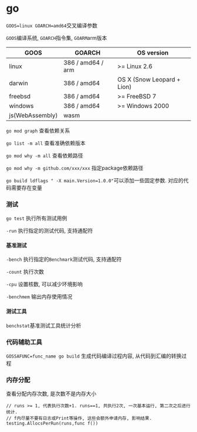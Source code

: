 # go

`GOOS=linux GOARCH=amd64`交叉编译参数

`GOOS`编译系统, `GOARCH`指令集, `GOARM`arm版本

GOOS | GOARCH  |  OS version
--- | --- | ---
linux | 386 / amd64 / arm  | >= Linux 2.6
darwin | 386 / amd64 | OS X (Snow Leopard + Lion)
freebsd | 386 / amd64 | >= FreeBSD 7 |
windows | 386 / amd64 | >= Windows 2000 |
js(WebAssembly) | wasm | |

`go mod graph` 查看依赖关系

`go list -m all` 查看准确依赖版本

`go mod why -m all` 查看依赖路径

`go mod why -m github.com/xxx/xxx` 指定package依赖路径

`go build ldflags " -X main.Version=1.0.0"`可以添加一些固定参数. 对应的代码需要存在变量


### 测试

`go test` 执行所有测试用例

`-run` 执行指定的测试代码, 支持通配符

#### 基准测试
`-bench` 执行指定的`Benchmark`测试代码, 支持通配符

`-count` 执行次数

`-cpu` 设置核数, 可以减少环境影响

`-benchmem` 输出内存使用情况

#### 测试工具

`benchstat`基准测试工具统计分析

### 代码辅助工具
`GOSSAFUNC=func_name go build` 生成代码编译过程内容, 从代码到汇编的转换过程

### 内存分配

查看分配内存次数, 是次数不是内存大小
```
// runs >= 1, 代表执行次数+1. runs==1, 共执行2次, 一次基本运行, 第二次之后进行统计.
// f内尽量不要有日志或Print等操作, 这些会额外申请内存, 影响结果.
testing.AllocsPerRun(runs,func f())
```
